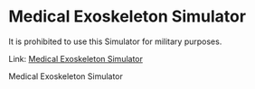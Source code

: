 # Medical Exoskeleton Simulator
It is prohibited to use this Simulator for military purposes.

Link: [Medical Exoskeleton Simulator](telvannichad.github.io/Medical-Exoskeleton-Simulator/MedicalExoskeletonSimulator.html)

Medical Exoskeleton Simulator
